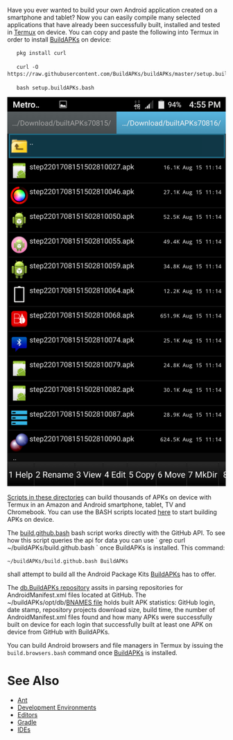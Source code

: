 Have you ever wanted to build your own Android application created on a
smartphone and tablet? Now you can easily compile many selected
applications that have already been successfully built, installed and
tested in [Termux](https://github.com/termux) on device. You can copy
and paste the following into Termux in order to install
[BuildAPKs](https://github.com/BuildAPKs) on device:


       pkg install curl

       curl -O https://raw.githubusercontent.com/BuildAPKs/buildAPKs/master/setup.buildAPKs.bash

       bash setup.buildAPKs.bash
![](images/APKsBuiltInTermux.png)

[Scripts in these
directories](https://github.com/BuildAPKs/buildAPKs/tree/master/scripts/)
can build thousands of APKs on device with Termux in an Amazon and
Android smartphone, tablet, TV and Chromebook. You can use the BASH
scripts located
[here](https://github.com/BuildAPKs/buildAPKs/tree/master/scripts/bash/build)
to start building APKs on device.

The
[build.github.bash](https://raw.githubusercontent.com/BuildAPKs/buildAPKs.github/master/build.github.bash)
bash script works directly with the GitHub API. To see how this script
queries the api for data you can use \` grep curl
\~/buildAPKs/build.github.bash \` once BuildAPKs is installed. This
command:

    ~/buildAPKs/build.github.bash BuildAPKs

shall attempt to build all the Android Package Kits
[BuildAPKs](https://github.com/BuildAPKs?tab=repositories) has to offer.

The [db.BuildAPKs repository](https://github.com/BuildAPKs/db.BuildAPKs)
assits in parsing repositories for AndroidManifest.xml files located at
GitHub. The \~/buildAPKs/opt/db/[BNAMES
file](https://github.com/BuildAPKs/db.BuildAPKs/blob/master/BNAMES)
holds built APK statistics: GitHub login, date stamp, repository
projects download size, build time, the number of AndroidManifest.xml
files found and how many APKs were successfully built on device for each
login that successfully built at least one APK on device from GitHub
with BuildAPKs.

You can build Android browsers and file managers in Termux by issuing
the `build.browsers.bash` command once
[BuildAPKs](https://github.com/BuildAPKs) is installed.

# See Also

- [Ant](Ant)
- [Development Environments](Development_Environments)
- [Editors](Editors)
- [Gradle](Gradle)
- [IDEs](IDEs)
